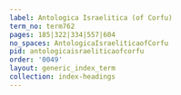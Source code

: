 ```yaml
---
label: Antologica Israelitica (of Corfu)
term_no: term762
pages: 185|322|334|557|604
no_spaces: AntologicaIsraeliticaofCorfu
pid: antologicaisraeliticaofcorfu
order: '0049'
layout: generic_index_term
collection: index-headings
---
```

